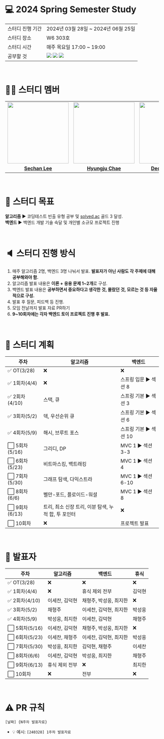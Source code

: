 # 💻 2024 Spring Semester Study
<table>
  <tr>
    <td>스터디 진행 기간</td>
    <td>2024년 03월 28일 ~ 2024년 06월 25일</td>
  </tr>
  <tr>
    <td>스터디 장소</td>
    <td>W6 303호</td>
  </tr>
  <tr>
    <td>스터디 시간</td>
    <td>매주 목요일 17:00 ~ 19:00
  </tr>
  <tr>
    <td>공부할 것</td>
    <td><img src="https://img.shields.io/badge/java-%23ED8B00.svg?style=for-the-badge&logo=openjdk&logoColor=black">
        <img src="https://img.shields.io/badge/spring-6DB33F?style=for-the-badge&logo=spring&logoColor=black">
        <img src="https://img.shields.io/badge/algorithm-00BCB4?style=for-the-badge&logo=thealgorithms&logoColor=black">
    </td>
  </tr>
</table>

<br>

# 👨‍🎓 스터디 멤버

<table>
 <tr>
    <td align="center"><a href="https://github.com/dryflowery"><img src="https://avatars.githubusercontent.com/dryflowery" width="200px;" alt=""></a></td>
    <td align="center"><a href="https://github.com/pleasedontsee12"><img src="https://avatars.githubusercontent.com/pleasedontsee12" width="200px;" alt=""></a></td>
    <td align="center"><a href="https://github.com/deokh01"><img src="https://avatars.githubusercontent.com/deokh01" width="200px;" alt=""></a></td>
    <td align="center"><a href="https://github.com/sungw00ng"><img src="https://avatars.githubusercontent.com/sungw00ng" width="200px;" alt=""></a></td>
    <td align="center"><a href="https://github.com/jihan2hal"><img src="https://avatars.githubusercontent.com/jihan2hal" width="200px;" alt=""></a></td>
  </tr>
  <tr>
    <td align="center"><a href="https://github.com/dryflowery"><b>Sechan Lee</b></a></td>
    <td align="center"><a href="https://github.com/pleasedontsee12"><b>Hyungju Chae</b></a></td>
    <td align="center"><a href="https://github.com/deokh01"><b>Deokhyeon Kim</b></a></td>
    <td align="center"><a href="https://github.com/sungw00ng"><b>Sungwoong Park</b></a></td>
    <td align="center"><a href="https://github.com/jihan2hal"><b>Choiji Han</b></a></td>
  </tr>
</table>

<br>

# 💪 스터디 목표
**알고리즘** ▶️ 코딩테스트 빈출 유형 공부 및 [solved.ac](https://solved.ac/) 골드 3 달성.<br>
**백엔드** ▶️ 백엔드 개발 기술 숙달 및 개인별 소규모 프로젝트 진행

<br>

# 🔈 스터디 진행 방식
1. 매주 알고리즘 2명, 백엔드 3명 나눠서 발표. **발표자가 아닌 사람도 각 주제에 대해 공부해와야 함.**
2. 알고리즘 발표 내용은 **이론 + 응용 문제 1~2개**로 구성.
3. 백엔드 발표 내용은 **공부하면서 중요하다고 생각한 것, 몰랐던 것, 모르는 것 등 자율적으로 구성.**
4. 발표 후 질문, 피드백 등 진행.
5. 모임 전날까지 발표 자료 PR하기
6. **9~10회차에는 각자 백엔드 토이 프로젝트 진행 후 발표.**

<br>

# 📅 스터디 계획
|주차|알고리즘|백엔드|
|----|--------|---------|
|✅ OT(3/28)|❌|❌|
|✅ 1회차(4/4)|❌|스프링 입문 ▶️ 섹션 8|
|✅ 2회차(4/10)|스택, 큐|스프링 기본 ▶️ 섹션 3|
|✅ 3회차(5/2)|덱, 우선순위 큐|스프링 기본 ▶️ 섹션 6|
|✅ 4회차(5/9)|해시, 브루트 포스|스프링 기본 ▶️ 섹션 10|
|⬜ 5회차(5/16)|그리디, DP|MVC 1 ▶️ 섹션 3-3|
|⬜ 6회차(5/23)|비트마스킹, 백트래킹|MVC 1 ▶️ 섹션 4|
|⬜ 7회차(5/30)|그래프 탐색, 다익스트라|MVC 1 ▶️ 섹션 6-10|
|⬜ 8회차(6/6)|벨만-포드, 플로이드-워셜|MVC 1 ▶️ 섹션 8|
|⬜ 9회차(6/13)|트리, 최소 신장 트리, 이분 탐색, 누적 합, 투 포인터|❌|
|⬜ 10회차|❌|프로젝트 발표|

<br>

# 📅 발표자
|주차|알고리즘|백엔드|휴식|
|----|--------|-----|---|
|✅ OT(3/28)|❌|❌|❌|
|✅ 1회차(4/4)|❌|휴식 제외 전부|김덕현|
|✅ 2회차(4/10)|이세찬, 김덕현|채형주, 박성웅, 최지한|❌|
|✅ 3회차(5/2)|채형주|이세찬, 김덕현, 최지한|박성웅|
|✅ 4회차(5/9)|박성웅, 최지한|이세찬, 김덕현|채형주|
|⬜ 5회차(5/16)|이세찬, 김덕현|채형주, 박성웅, 최지한|❌|
|⬜ 6회차(5/23)|이세찬, 채형주|이세찬, 김덕현, 최지한|박성웅|
|⬜ 7회차(5/30)|박성웅, 최지한|김덕현, 채형주|이세찬|
|⬜ 8회차(6/6)|이세찬, 김덕현|박성웅, 최지한|채형주|
|⬜ 9회차(6/13)|휴식 제외 전부|❌|최지한|
|⬜ 10회차|❌|전부|❌|

<br>

# ⚠️ PR 규칙

```
[날짜] {N주차 발표자료} 
```

- 💡 예시: `[240328] 1주차 발표자료`
